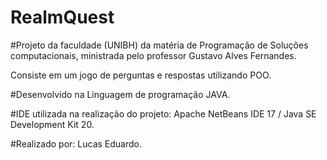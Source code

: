 # RealmQuest
#Projeto da faculdade (UNIBH) da matéria de Programação de Soluções computacionais, ministrada pelo professor Gustavo Alves Fernandes.

Consiste em um jogo de perguntas e respostas utilizando POO.

#Desenvolvido na Linguagem de programação JAVA.

#IDE utilizada na realização do projeto: Apache NetBeans IDE 17 / Java SE Development Kit 20.

#Realizado por: Lucas Eduardo.
